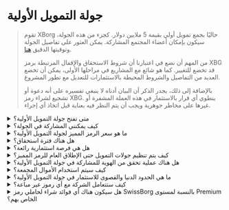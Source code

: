 # جولة التمويل الأولية

> تقوم XBorg حاليًا بجمع تمويل أولي بقيمة 5 ملايين دولار. كجزء من هذه الجولة، سيكون بإمكان أعضاء المجتمع المشاركة. يمكن العثور على تفاصيل الجولة وتوقيتها الدقيق [هنا](https://www.xborg.com/seed-round).
>
> من المهم أن نضع في اعتبارنا أن شروط الاستحقاق والإقفال المرتبطة برمز XBG قد تخضع للتغيير. كما هو شائع مع المشاريع في مراحلها الأولى، يمكن أن تخضع العديد من التفاصيل والشروط المحيطة بالاستثمارات للتعديل مع تطور المشروع.
>
> بالإضافة إلى ذلك، يجدر الذكر أن البيان أدناه لا ينبغي تفسيره على أنه دعوة أو تشجيع لشراء رمز XBG. ينطوي أي قرار بالاستثمار في هذه العملة المشفرة أو غيرها على مخاطر جوهرية ويجب أن يتم النظر فيه بعناية قبل اتخاذ أي إجراء.

<details>

<summary>متى تفتح جولة التمويل الأولية؟ </summary>

افتتحت جولة التمويل الأولية في السادس عشر من مايو 2023 مع خزنة بروميثيوس المستضافة على [منصة إطلاق XBorg](https://launchpad.xborg.com/project/xborg).

أما بالنسبة لخزائن SwissBorg، فتفتح الخزنة العامة الأولى في الثالث والعشرين من مايو 2023 الساعة 2 ظهرًا بتوقيت وسط أوروبا، يليها ثلاث خزائن إضافية. يمكن العثور على التواريخ الدقيقة وأحجام الخزائن على [موقعنا الإلكتروني](https://www.xborg.com/how-to-invest).

</details>

<details>

<summary>كيف يمكنني المشاركة في الجولة؟ </summary>

للمشاركة في الجولة، يمكنك اقتناء NFT بروميثيوس [هنا](https://opensea.io/collection/xborg-prometheus) والمشاركة في [منصة الإطلاق](https://launchpad.xborg.com/) الخاصة بنا. بديلاً عن ذلك، يمكنك تحميل تطبيق SwissBorg للوصول إلى فرص الاستثمار. ومع ذلك، يجب الإشارة إلى أن حاملي بروميثيوس فقط هم من يضمنون حصة، وأن مستوى الاهتمام الحالي بالجولة يتجاوز 4.5 مليون دولار. ونتيجة لذلك، قد لا نتمكن من ضمان الحصص من خلال تطبيق SwissBorg. يمكن العثور على التفاصيل الدقيقة [هنا](https://www.xborg.com/how-to-invest).

</details>

<details>

<summary>ما هو سعر الرمز المميز لجولة التمويل الأولية؟ </summary>

* لرأس المال الاستثماري والمستشارين وبروميثيوس: 0.045 دولار
* لسلسلة SwissBorg A والجيل الأول والجيل: 0.05 دولار
* للعامة: 0.055 دولار

</details>

<details>

<summary>هل هناك فترة استحقاق؟ </summary>

بالنسبة للمشاركين في الجولات الاستراتيجية والأولية، تأتي استثماراتكم مع فترة إقفال لمدة 3 أشهر، تليها جدول استحقاق لمدة 18 شهرًا بعد الإطلاق العام للرمز المميز. علاوة على ذلك، سيكون 10% من رموز XBG المشتراة متاحة فورًا عند الإطلاق العام للرمز المميز. يرجى العلم أن هذه الشروط قابلة للتغيير حيث نتكيف لتلبية متطلبات بورصات العملات المشفرة.

</details>

<details>

<summary>هل هي فرصة استثمارية رائعة؟ </summary>

بينما هو أرخص سعر يمكن لأحدهم شراء رموز XBG به، من المهم ملاحظة أننا لا نستطيع ضمان عائد إيجابي على الاستثمار. في الواقع، لا يمكن ضمان أي استثمار لتحقيق نتيجة إيجابية.

</details>

<details>

<summary>كيف يتم تنظيم جولات التمويل حتى الإطلاق العام للرمز المميز؟ </summary>

* **الجولة الاستراتيجية:** تم جمع مليون دولار بسعر 0.025 دولار لكل رمز XBG.
* **جولة التمويل الأولية:** تم جمع 5 ملايين دولار بسعر 0.045-0.055 دولار لكل رمز XBG.
* **الجولة العامة:** حسب LBP.

</details>

<details>

<summary>هل هناك عملية تحقق من الهوية للمشاركة في جولة التمويل الأولية؟ </summary>

نعم، ستخضع كل من الجولات الأولية والعامة لإجراءات تحقق من الهوية. على منصة إطلاق XBorg، تحدث عملية التحقق من الهوية هنا: [https://launchpad.xborg.com/kyc](https://launchpad.xborg.com/kyc)

</details>

<details>

<summary>كيف سيتم استخدام الأموال المجمعة؟ </summary>

نحن نجمع تمويلًا أوليًا بقيمة 5 ملايين دولار. سيتم تخصيص الأموال المجمعة على النحو التالي وسيتم إنفاقها على مدى 3 سنوات.

* **التطويرات التقنية:** 60% (3'000'000 دولار) من الأموال سيتم تخصيصها للتطويرات التقنية وتكاليف البنية التحتية. وهذا يمثل تكلفة 10 مهندسين بدوام كامل لمدة ثلاث سنوات بمتوسط راتب شهري قدره 7'000 دولار.
* **التسويق:** 20% (1'000'000 دولار) من الصندوق سيتم تخصيصه لنفقات التسويق، وحملات التأثير، والعلاقات العامة، وفرص الرعاية، والأحداث.
* **السيولة وإدراجات البورصة:** 10% (500'000 دولار) من الصندوق سيتم تخصيصه لدفعات إدراج البورصة وتوفير السيولة.
* **التكاليف التشغيلية:** 10% (500'000 دولار) من الأموال سيتم تخصيصها لإيجار المكاتب، والرسوم القانونية، واشتراكات البرمجيات.

الخزينة الحالية تغطي تكاليف الموارد البشرية غير التقنية.

</details>

<details>

<summary>ما هي الحدود الدنيا والقصوى للاستثمار في جولة التمويل الأولية؟</summary>

إذا كنت حاملًا لـ Prometheus، فإن الحد الأدنى للمبلغ المستثمر محدد بـ 100 دولار، بينما يقف الحد الأقصى عند 3'000 دولار لكل NFT. بالنسبة لمستخدمي SwissBorg، فإن حدود الاستثمار تعتمد على الفئة وتختلف وفقًا لذلك. يرجى الرجوع إلى هيكل الفئات التفصيلي لدينا على [موقعنا الإلكتروني](https://www.xborg.com/how-to-invest).

</details>

<details>

<summary>كيف ستتعامل الشركة مع أي رموز غير مباعة؟</summary>

في حالة عدم بيع الرموز، يمكن الاحتفاظ بها في الخزينة وفي نهاية المطاف بيعها خارج البورصة للمستثمرين الكبار.

</details>

<details>

<summary>هل سيكون هناك أي فوائد شراء لحاملي رمز SwissBorg بالنسبة لمستوى Premium الخاص بهم؟</summary>

سيتمكن المستثمرون من السلسلة A والمميزون من الجيل الأول والجيل من شراء رموز XBG خلال جولة التمويل الأولية، على الرغم من أنها ستكون بتقييم أعلى من حاملي بروميثيوس.

</details>

